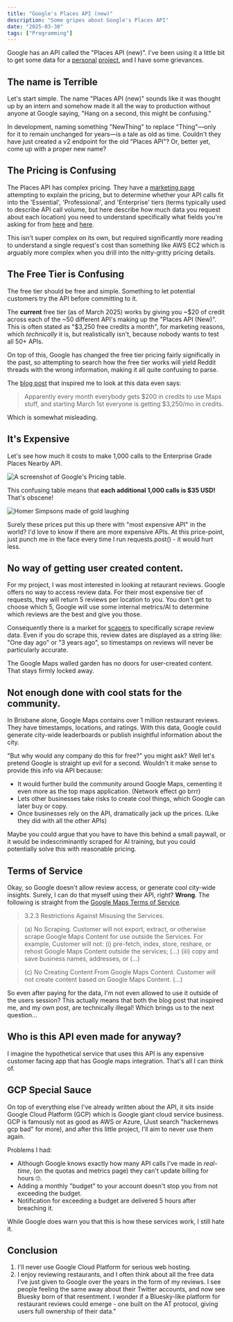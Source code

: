 ```yaml
---
title: "Google's Places API (new)"
description: "Some gripes about Google's Places API"
date: "2025-03-30"
tags: ["Programming"]
---
```


Google has an API called the "Places API (new)". I've been using it a little bit to get some data for a [personal](/projects/brisbanes-best-restaurants/2025) [project](/blog/brisbanes-best-restaurants-2025), and I have some grievances.

## The name is Terrible

Let's start simple. The name "Places API (new)" sounds like it was thought up by an intern and somehow made it all the way to production without anyone at Google saying, "Hang on a second, this might be confusing."

In development, naming something "NewThing" to replace "Thing"—only for it to remain unchanged for years—is a tale as old as time. Couldn't they have just created a v2 endpoint for the old "Places API"? Or, better yet, come up with a proper new name?

## The Pricing is Confusing

The Places API has complex pricing. They have a [marketing page](https://mapsplatform.google.com/pricing/) attempting to explain the pricing, but to determine whether your API calls fit into the 'Essential', 'Professional', and 'Enterprise' tiers (terms typically used to describe API call volume, but here describe how much data you request about each location) you need to understand specifically what fields you're asking for from [here](https://developers.google.com/maps/billing-and-pricing/pricing) and [here](https://developers.google.com/maps/documentation/places/web-service/usage-and-billing).

This isn't super complex on its own, but required significantly more reading to understand a single request's cost than something like AWS EC2 which is arguably more complex when you drill into the nitty-gritty pricing details.

## The Free Tier is Confusing

The free tier should be free and simple. Something to let potential customers try the API before committing to it.

The **current** free tier (as of March 2025) works by giving you ~$20 of credit across each of the ~50 different API's making up the "Places API (New)". This is often stated as "$3,250 free credits a month", for marketing reasons, which _technically_ it is, but realistically isn't, because nobody wants to test all 50+ APIs.

On top of this, Google has changed the free tier pricing fairly significally in the past, so attempting to search how the free tier works will yield Reddit threads with the wrong information, making it all quite confusing to parse.

The [blog post](https://mattsayar.com/where-are-the-best-restaurants-in-my-city-a-statistical-analysis/) that inspired me to look at this data even says:

> Apparently every month everybody gets $200 in credits to use Maps stuff, and starting March 1st everyone is getting $3,250/mo in credits.

Which is somewhat misleading.

## It's Expensive

Let's see how much it costs to make 1,000 calls to the Enterprise Grade Places Nearby API.

![A screenshot of Google's Pricing table.](/images/blog/google-places-api/pricing.png)

This confusing table means that **each additional 1,000 calls is $35 USD!** That's obscene!

![Homer Simpsons made of gold laughing](/images/blog/google-places-api/homer_gold.gif)

Surely these prices put this up there with "most expensive API" in the world? I'd love to know if there are more expensive APIs. At this price-point, just punch me in the face every time I run requests.post() - it would hurt less.

## No way of getting user created content.

For my project, I was most interested in looking at retaurant reviews. Google offers no way to access review data. For their most expensive tier of requests, they will return 5 reviews per location to you. You don't get to choose which 5, Google will use some internal metrics/AI to determine which reviews are the best and give you those.

Consequently there is a market for [scapers](https://apify.com/compass/google-maps-reviews-scraper) to specifically scrape review data. Even if you do scrape this, review dates are displayed as a string like: "One day ago" or "3 years ago", so timestamps on reviews will never be particularly accurate.

The Google Maps walled garden has no doors for user-created content. That stays firmly locked away.

## Not enough done with cool stats for the community.

In Brisbane alone, Google Maps contains over 1 million restaurant reviews. They have timestamps, locations, and ratings. With this data, Google could generate city-wide leaderboards or publish insightful information about the city.

"But why would any company do this for free?" you might ask? Well let's pretend Google is straight up evil for a second. Wouldn't it make sense to provide this info via API because:

- It would further build the community around Google Maps, cementing it even more as the top maps application. (Network effect go brrr)
- Lets other businesses take risks to create cool things, which Google can later buy or copy.
- Once businesses rely on the API, dramatically jack up the prices. (Like they did with all the other APIs)

Maybe you could argue that you have to have this behind a small paywall, or it would be indescriminantly scraped for AI training, but you could potentially solve this with reasonable pricing.

## Terms of Service

Okay, so Google doesn't allow review access, or generate cool city-wide insights. Surely, I can do that myself using their API, right? **Wrong**. The following is straight from the [Google Maps Terms of Service](https://cloud.google.com/maps-platform/terms?hl=en).

> 3.2.3 Restrictions Against Misusing the Services.

> (a) No Scraping. Customer will not export, extract, or otherwise scrape Google Maps Content for use outside the Services. For example, Customer will not: (i) pre-fetch, index, store, reshare, or rehost Google Maps Content outside the services; (...) (iii) copy and save business names, addresses, or (...)

> (c) No Creating Content From Google Maps Content. Customer will not create content based on Google Maps Content. (...)

So even after paying for the data, I'm not even allowed to use it outside of the users session? This actually means that both the blog post that inspired me, and my own post, are technically illegal! Which brings us to the next question...

## Who is this API even made for anyway?

I imagine the hypothetical service that uses this API is any expensive customer facing app that has Google maps integration. That's all I can think of.

## GCP Special Sauce

On top of everything else I've already written about the API, it sits inside Google Cloud Platform (GCP) which is Google giant cloud service business. GCP is famously not as good as AWS or Azure, (Just search "hackernews gcp bad" for more), and after this little project, I'll aim to never use them again.

Problems I had:

- Although Google knows exactly how many API calls I've made in _real-time_, (on the quotas and metrics page) they can't update billing for hours 🙄.
- Adding a monthly "budget" to your account doesn't stop you from not exceeding the budget.
- Notification for exceeding a budget are delivered 5 hours after breaching it.

While Google does warn you that this is how these services work, I still hate it.

## Conclusion

1. I'll never use Google Cloud Platform for serious web hosting.
2. I enjoy reviewing restaurants, and I often think about all the free data I've just given to Google over the years in the form of my reviews. I see people feeling the same away about their Twitter accounts, and now see Bluesky born of that resentment. I wonder if a Bluesky-like platform for restaurant reviews could emerge - one built on the AT protocol, giving users full ownership of their data."
